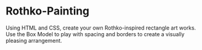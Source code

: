# Rothko-Painting
Using HTML and CSS, create your own Rothko-inspired rectangle art works. Use the Box Model to play with spacing and borders to create a visually pleasing arrangement.
